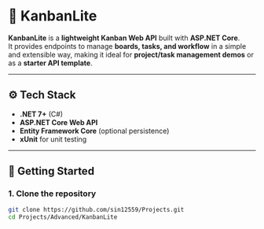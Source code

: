 # 📝 KanbanLite  

**KanbanLite** is a **lightweight Kanban Web API** built with **ASP.NET Core**.  
It provides endpoints to manage **boards, tasks, and workflow** in a simple and extensible way, making it ideal for **project/task management demos** or as a **starter API template**.  

---

## ⚙️ Tech Stack  

- **.NET 7+** (C#)  
- **ASP.NET Core Web API**  
- **Entity Framework Core** (optional persistence)  
- **xUnit** for unit testing  

---

## 🚀 Getting Started  

### 1. Clone the repository  
```bash
git clone https://github.com/sin12559/Projects.git
cd Projects/Advanced/KanbanLite
